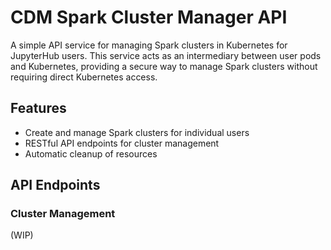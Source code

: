 # CDM Spark Cluster Manager API

A simple API service for managing Spark clusters in Kubernetes for JupyterHub users. This service acts as an intermediary between user pods and Kubernetes, providing a secure way to manage Spark clusters without requiring direct Kubernetes access.

## Features

- Create and manage Spark clusters for individual users
- RESTful API endpoints for cluster management
- Automatic cleanup of resources

## API Endpoints

### Cluster Management
(WIP)
